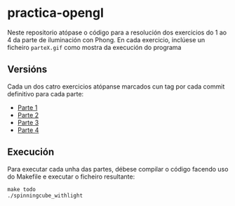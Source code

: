 # practica-opengl

Neste repositorio atópase o código para a resolución dos exercicios do 1 ao 4 da parte de iluminación con Phong. En cada exercicio, inclúese un ficheiro `parteX.gif` como mostra da execución do programa

## Versións

Cada un dos catro exercicios atópanse marcados cun tag por cada commit definitivo para cada parte:
- [Parte 1](https://github.com/juan-fontenla/practica-opengl/releases/tag/Parte-1)
- [Parte 2](https://github.com/juan-fontenla/practica-opengl/releases/tag/Parte-2)
- [Parte 3](https://github.com/juan-fontenla/practica-opengl/releases/tag/Parte-3)
- [Parte 4](https://github.com/juan-fontenla/practica-opengl/releases/tag/Parte-4)

## Execución

Para executar cada unha das partes, débese compilar o código facendo uso do Makefile e executar o ficheiro resultante:

```console
make todo
./spinningcube_withlight
```
